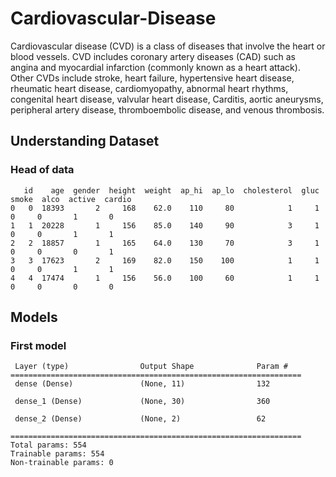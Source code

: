 # Cardiovascular-Disease
Cardiovascular disease (CVD) is a class of diseases that involve the heart or blood vessels. CVD includes coronary artery diseases (CAD) such as angina and myocardial infarction (commonly known as a heart attack). Other CVDs include stroke, heart failure, hypertensive heart disease, rheumatic heart disease, cardiomyopathy, abnormal heart rhythms, congenital heart disease, valvular heart disease, Carditis, aortic aneurysms, peripheral artery disease, thromboembolic disease, and venous thrombosis.

## Understanding Dataset

### Head of data 

```
   id    age  gender  height  weight  ap_hi  ap_lo  cholesterol  gluc  smoke  alco  active  cardio
0   0  18393       2     168    62.0    110     80            1     1      0     0       1       0
1   1  20228       1     156    85.0    140     90            3     1      0     0       1       1
2   2  18857       1     165    64.0    130     70            3     1      0     0       0       1
3   3  17623       2     169    82.0    150    100            1     1      0     0       1       1
4   4  17474       1     156    56.0    100     60            1     1      0     0       0       0
```

## Models 

### First model

```
 Layer (type)                Output Shape              Param #
=================================================================
 dense (Dense)               (None, 11)                132

 dense_1 (Dense)             (None, 30)                360

 dense_2 (Dense)             (None, 2)                 62

=================================================================
Total params: 554
Trainable params: 554
Non-trainable params: 0

```


